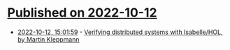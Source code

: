 # [Published on 2022-10-12](index.md)

* [2022-10-12, 15:01:59](https://lobste.rs/s/mhduwk/verifying_distributed_systems_with) - [Verifying distributed systems with Isabelle/HOL, by Martin Kleppmann](https://lawrencecpaulson.github.io/2022/10/12/verifying-distributed-systems-isabelle.html)
